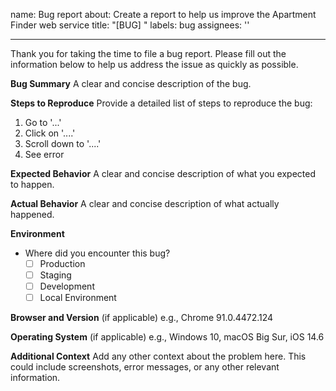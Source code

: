 name: Bug report
about: Create a report to help us improve the Apartment Finder web service
title: "[BUG] "
labels: bug
assignees: ''

---

Thank you for taking the time to file a bug report. Please fill out the information below to help us address the issue as quickly as possible.

**Bug Summary**
A clear and concise description of the bug.

**Steps to Reproduce**
Provide a detailed list of steps to reproduce the bug:
1. Go to '...'
2. Click on '....'
3. Scroll down to '....'
4. See error

**Expected Behavior**
A clear and concise description of what you expected to happen.

**Actual Behavior**
A clear and concise description of what actually happened.

**Environment**
- Where did you encounter this bug?
  - [ ] Production
  - [ ] Staging
  - [ ] Development
  - [ ] Local Environment

**Browser and Version** (if applicable)
e.g., Chrome 91.0.4472.124

**Operating System** (if applicable)
e.g., Windows 10, macOS Big Sur, iOS 14.6

**Additional Context**
Add any other context about the problem here. This could include screenshots, error messages, or any other relevant information.

<!-- Human Tasks (Optional):
- Review and adjust the bug report template to ensure it captures all necessary information specific to the Apartment Finder web service.
- Consider adding specific fields related to the Apartment Finder service, such as 'Feature Area' (e.g., Filters, Listings, Subscriptions) or 'User Role' (e.g., Guest, User, Subscriber, Admin).
-->